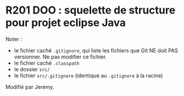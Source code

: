 # R201 DOO : squelette de structure pour projet eclipse Java

Noter :
- le fichier caché <code>.gitignore</code>, qui liste les fichiers que Git NE doit PAS versionner. 
Ne pas modifier ce fichier.
- le fichier caché <code>.classpath</code>
- le dossier <code>src/</code>
- le fichier <code>src/.gitignore</code> (identique au <code>.gitignore</code> à la racine)

Modifié par Jeremy.